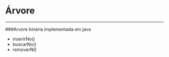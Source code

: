 # Árvore
------------
###Arvore binária implementada em java
 * inserirNo()
 * buscarNo()
 * removerN()
